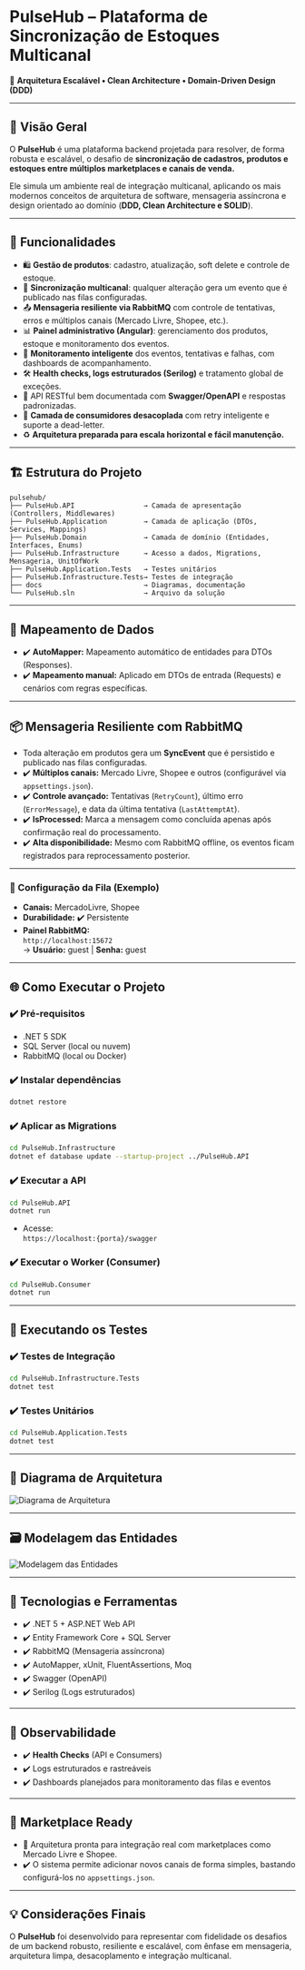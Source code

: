
# PulseHub – Plataforma de Sincronização de Estoques Multicanal

🚀 **Arquitetura Escalável • Clean Architecture • Domain-Driven Design (DDD)**

---

## 🧠 Visão Geral

O **PulseHub** é uma plataforma backend projetada para resolver, de forma robusta e escalável, o desafio de **sincronização de cadastros, produtos e estoques entre múltiplos marketplaces e canais de venda.**

Ele simula um ambiente real de integração multicanal, aplicando os mais modernos conceitos de arquitetura de software, mensageria assíncrona e design orientado ao domínio (**DDD, Clean Architecture e SOLID**).

---

## 🎯 Funcionalidades

- 🛍️ **Gestão de produtos**: cadastro, atualização, soft delete e controle de estoque.
- 🔄 **Sincronização multicanal**: qualquer alteração gera um evento que é publicado nas filas configuradas.
- 📤 **Mensageria resiliente via RabbitMQ** com controle de tentativas, erros e múltiplos canais (Mercado Livre, Shopee, etc.).
- 📊 **Painel administrativo (Angular)**: gerenciamento dos produtos, estoque e monitoramento dos eventos.
- 🚥 **Monitoramento inteligente** dos eventos, tentativas e falhas, com dashboards de acompanhamento.
- 🛠️ **Health checks, logs estruturados (Serilog)** e tratamento global de exceções.
- 🔗 API RESTful bem documentada com **Swagger/OpenAPI** e respostas padronizadas.
- 🧠 **Camada de consumidores desacoplada** com retry inteligente e suporte a dead-letter.
- ♻️ **Arquitetura preparada para escala horizontal e fácil manutenção.**

---

## 🏗️ Estrutura do Projeto

```
pulsehub/
├── PulseHub.API                 → Camada de apresentação (Controllers, Middlewares)
├── PulseHub.Application         → Camada de aplicação (DTOs, Services, Mappings)
├── PulseHub.Domain              → Camada de domínio (Entidades, Interfaces, Enums)
├── PulseHub.Infrastructure      → Acesso a dados, Migrations, Mensageria, UnitOfWork
├── PulseHub.Application.Tests   → Testes unitários
├── PulseHub.Infrastructure.Tests→ Testes de integração
├── docs                         → Diagramas, documentação
└── PulseHub.sln                 → Arquivo da solução
```

---

## 🔀 Mapeamento de Dados

- ✔️ **AutoMapper:** Mapeamento automático de entidades para DTOs (Responses).
- ✔️ **Mapeamento manual:** Aplicado em DTOs de entrada (Requests) e cenários com regras específicas.

---

## 📦 Mensageria Resiliente com RabbitMQ

- Toda alteração em produtos gera um **SyncEvent** que é persistido e publicado nas filas configuradas.
- ✔️ **Múltiplos canais:** Mercado Livre, Shopee e outros (configurável via `appsettings.json`).
- ✔️ **Controle avançado:** Tentativas (`RetryCount`), último erro (`ErrorMessage`), e data da última tentativa (`LastAttemptAt`).
- ✔️ **IsProcessed:** Marca a mensagem como concluída apenas após confirmação real do processamento.
- ✔️ **Alta disponibilidade:** Mesmo com RabbitMQ offline, os eventos ficam registrados para reprocessamento posterior.

---

### 🔧 Configuração da Fila (Exemplo)

- **Canais:** MercadoLivre, Shopee
- **Durabilidade:** ✔️ Persistente
- **Painel RabbitMQ:**  
`http://localhost:15672`  
→ **Usuário:** guest | **Senha:** guest

---

## 🌐 Como Executar o Projeto

### ✔️ Pré-requisitos

- .NET 5 SDK
- SQL Server (local ou nuvem)
- RabbitMQ (local ou Docker)

### ✔️ Instalar dependências

```bash
dotnet restore
```

### ✔️ Aplicar as Migrations

```bash
cd PulseHub.Infrastructure
dotnet ef database update --startup-project ../PulseHub.API
```

### ✔️ Executar a API

```bash
cd PulseHub.API
dotnet run
```

- Acesse:  
`https://localhost:{porta}/swagger`

### ✔️ Executar o Worker (Consumer)

```bash
cd PulseHub.Consumer
dotnet run
```

---

## 🧪 Executando os Testes

### ✔️ Testes de Integração

```bash
cd PulseHub.Infrastructure.Tests
dotnet test
```

### ✔️ Testes Unitários

```bash
cd PulseHub.Application.Tests
dotnet test
```

---

## 🧠 Diagrama de Arquitetura

![Diagrama de Arquitetura](./docs/architecture-diagram-v2.png)

---

## 🗃️ Modelagem das Entidades

![Modelagem das Entidades](./docs/entities-model-v2.png)

---

## 🚀 Tecnologias e Ferramentas

- ✔️ .NET 5 + ASP.NET Web API
- ✔️ Entity Framework Core + SQL Server
- ✔️ RabbitMQ (Mensageria assíncrona)
- ✔️ AutoMapper, xUnit, FluentAssertions, Moq
- ✔️ Swagger (OpenAPI)
- ✔️ Serilog (Logs estruturados)

---

## 🚦 Observabilidade

- ✔️ **Health Checks** (API e Consumers)
- ✔️ Logs estruturados e rastreáveis
- ✔️ Dashboards planejados para monitoramento das filas e eventos

---

## 🏪 Marketplace Ready

- 🔗 Arquitetura pronta para integração real com marketplaces como Mercado Livre e Shopee.
- ✔️ O sistema permite adicionar novos canais de forma simples, bastando configurá-los no `appsettings.json`.

---

## 💡 Considerações Finais

O **PulseHub** foi desenvolvido para representar com fidelidade os desafios de um backend robusto, resiliente e escalável, com ênfase em mensageria, arquitetura limpa, desacoplamento e integração multicanal.
